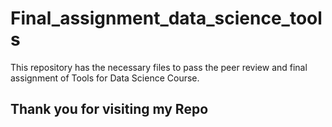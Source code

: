 # Final_assignment_data_science_tools
This repository has the necessary files to pass the peer review and final assignment of Tools for Data Science Course.
## Thank you for visiting my Repo
